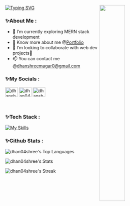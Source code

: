 <a href="https://git.io/typing-svg"><img src="https://readme-typing-svg.herokuapp.com?font=Fira+Code&duration=2000&pause=&color=F753A0&repeat=false&width=435&height=55&lines=Hello+There!%F0%9F%91%8B;+I'm+Dhanshree+Magar;Welcome+to+my+profile" alt="Typing SVG" /></a>
  <img src="https://github.com/user-attachments/assets/51299478-b212-485e-9936-05c2d820d7b9" align="right" width="40%"><br>
<h3>✨About Me :</h3>
<!-- Any image aligned to the right. Beware the width -->

- 🌱 I’m currently exploring MERN stack development
- 🔎 Know more about me @<a href="https://dhanshree-magar-portfolio.netlify.app/">Portfolio</a>
- 👯 I’m looking to collaborate with web dev projects🤝
- 📫 You can contact me @dhanshreemagar0@gmail.com
</div>


<h3 align="left">✨My Socials : </h3>
<p align="left">

<a href="https://linkedin.com/in/dhanshreemagar" target="blank"><img align="center" src="https://raw.githubusercontent.com/rahuldkjain/github-profile-readme-generator/master/src/images/icons/Social/linked-in-alt.svg" alt="dhanshreemagar" height="30" width="40" /></a>
<a href="https://leetcode.com/u/dhan04shree/" target="blank"><img align="center" src="https://raw.githubusercontent.com/rahuldkjain/github-profile-readme-generator/master/src/images/icons/Social/leet-code.svg" alt="dhan04shree/" height="30" width="40" /></a>
<a href="https://www.hackerrank.com/dhanshreemagar0" target="blank"><img align="center" src="https://raw.githubusercontent.com/rahuldkjain/github-profile-readme-generator/master/src/images/icons/Social/hackerrank.svg" alt="dhanshreemagar0" height="30" width="40" /></a>
</p>
<br>
<h3 align="left">✨Tech Stack :</h3>

[![My Skills](https://skillicons.dev/icons?i=arduino,c,cpp,bootstrap,html,css,javascript,nodejs,express,python,mysql,netlify,mongodb,git,github,figma&perline=10)](https://skillicons.dev)

<h3>✨Github Stats :</h3>

![dhan04shree's Top Languages](https://github-readme-stats.vercel.app/api/top-langs/?username=dhan04shree&theme=omni&show_icons=true&hide_border=true&layout=compact)

![dhan04shree's Stats](https://github-readme-stats.vercel.app/api?username=dhan04shree&theme=omni&show_icons=true&hide_border=true&count_private=true)

![dhan04shree's Streak](https://github-readme-streak-stats.herokuapp.com/?user=dhan04shree&theme=omni&hide_border=true)

